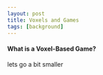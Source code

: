 ```yaml
---
layout: post
title: Voxels and Games
tags: [background]
---
```


#### What is a Voxel-Based Game?
lets go a bit smaller
